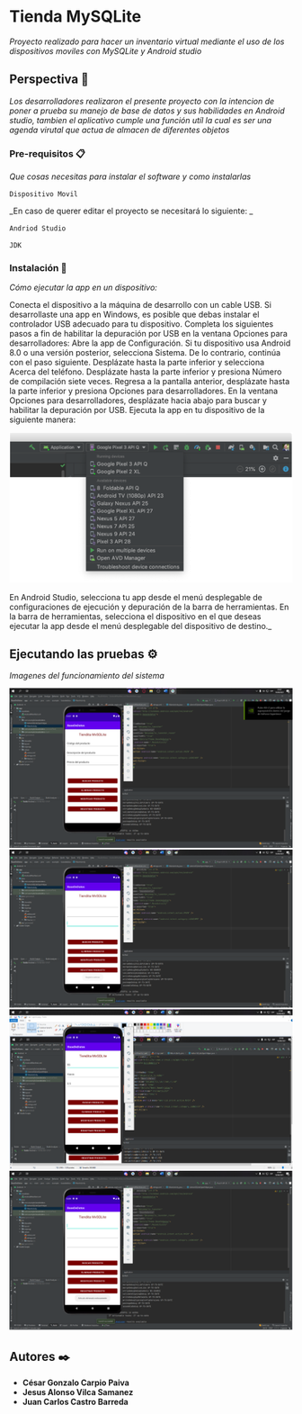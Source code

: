 # Tienda MySQLite

_Proyecto realizado para hacer un inventario virtual mediante el uso de los dispositivos moviles con MySQLite y Android studio_

## Perspectiva 🚀

_Los desarrolladores realizaron el presente proyecto con la intencion de poner a prueba su manejo de base de datos y sus habilidades en Android studio, tambien el aplicativo cumple una función utíl la cual es ser una agenda virutal que actua de almacen de diferentes objetos_


### Pre-requisitos 📋

_Que cosas necesitas para instalar el software y como instalarlas_

```
Dispositivo Movil
```
_En caso de querer editar el proyecto se necesitará lo siguiente: _
```
Andriod Studio
```
```
JDK
```

### Instalación 🔧

_Cómo ejecutar la app en un dispositivo:_

Conecta el dispositivo a la máquina de desarrollo con un cable USB. Si desarrollaste una app en Windows, es posible que debas instalar el controlador USB adecuado para tu dispositivo.
Completa los siguientes pasos a fin de habilitar la depuración por USB en la ventana Opciones para desarrolladores:
Abre la app de Configuración.
Si tu dispositivo usa Android 8.0 o una versión posterior, selecciona Sistema. De lo contrario, continúa con el paso siguiente.
Desplázate hasta la parte inferior y selecciona Acerca del teléfono.
Desplázate hasta la parte inferior y presiona Número de compilación siete veces.
Regresa a la pantalla anterior, desplázate hasta la parte inferior y presiona Opciones para desarrolladores.
En la ventana Opciones para desarrolladores, desplázate hacia abajo para buscar y habilitar la depuración por USB.
Ejecuta la app en tu dispositivo de la siguiente manera:

<img src="/Img/run.png" alt="run"/>

En Android Studio, selecciona tu app desde el menú desplegable de configuraciones de ejecución y depuración de la barra de herramientas.
En la barra de herramientas, selecciona el dispositivo en el que deseas ejecutar la app desde el menú desplegable del dispositivo de destino._


## Ejecutando las pruebas ⚙️

_Imagenes del funcionamiento del sistema_


<img src="/Img/ejem1.png" alt="ejem1"/>

<img src="/Img/ejem2.png" alt="ejem2"/>

<img src="/Img/ejem3.png" alt="ejem4"/>

<img src="/Img/ejem4.png" alt="ejem4"/>



## Autores ✒️

* **César Gonzalo Carpio Paiva** 
* **Jesus Alonso Vilca Samanez**
* **Juan Carlos Castro Barreda**

